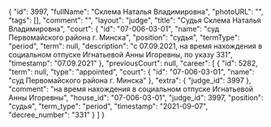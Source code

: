{
    "id": 3997,
    "fullName": "Склема Наталья Владимировна",
    "photoURL": "",
    "tags": [],
    "comment": "",
    "layout": "judge",
    "title": "Судья Склема Наталья Владимировна",
    "court": {
        "id": "07-006-03-01",
        "name": "суд Первомайского района г. Минска",
        "position": "судья",
        "termType": "period",
        "term": null,
        "description": "c 07.09.2021, на время нахождения в социальном отпуске Игнатьевой Анны Игоревны, по указу 331",
        "timestamp": "07.09.2021"
    },
    "previousCourt": null,
    "career": [
        {
            "id": 5282,
            "term": null,
            "type": "appointed",
            "court": {
                "id": "07-006-03-01",
                "name": "суд Первомайского района г. Минска"
            },
            "extra": {
                "judge_id": 3997
            },
            "comment": "на время нахождения в социальном отпуске Игнатьевой Анны Игоревны",
            "house_id": "07-006-03-01",
            "judge_id": 3997,
            "position": "судья",
            "term_type": "period",
            "timestamp": "2021-09-07",
            "decree_number": "331"
        }
    ]
}